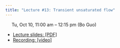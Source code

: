 ```yaml
---
title: "Lecture #13: Transient unsaturated flow"
---
```


&nbsp;&nbsp;&nbsp;&nbsp;&nbsp;Tu, Oct 10, 11:00 am – 12:15 pm (Bo Guo)

- [Lecture slides: [PDF]](../assets/lecture_slides/Lecture_14_(10-10-2023).pdf) 
- [Recording: [video]](https://arizona.zoom.us/rec/share/hlMsrS4w83_PqQaROwjJFh5gKH5CEJ1aNA24Ygx2fhetMTtcOo1k8iAR0IWXECAW.5OhZttd_3u4XPcWs)
